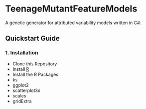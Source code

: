 # TeenageMutantFeatureModels

A genetic generator for attributed variability models written in C#.

## Quickstart Guide

### 1. Installation

* Clone this Repository
* Install [R](https://www.r-project.org/)
 * Install the R Packages
  * ks
  * ggplot2
  * scatterplot3d
  * scales
  * gridExtra



